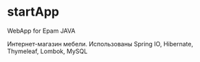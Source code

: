 # startApp
WebApp for Epam JAVA

Интернет-магазин мебели.
Использованы Spring IO, Hibernate, Thymeleaf, Lombok, MySQL
